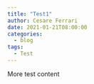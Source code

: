 ```yaml
---
title: "Test1"
author: Cesare Ferrari
date: 2021-01-21T08:00:00
categories:
  - blog
tags:
  - Test
---
```


More test content